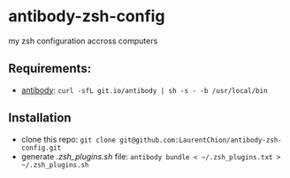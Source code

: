 # antibody-zsh-config
my zsh configuration accross computers

## Requirements:
- [antibody](https://getantibody.github.io/): `curl -sfL git.io/antibody | sh -s - -b /usr/local/bin`

## Installation
- clone this repo: `git clone git@github.com:LaurentChion/antibody-zsh-config.git`
- generate *.zsh_plugins.sh* file: `antibody bundle < ~/.zsh_plugins.txt > ~/.zsh_plugins.sh`
